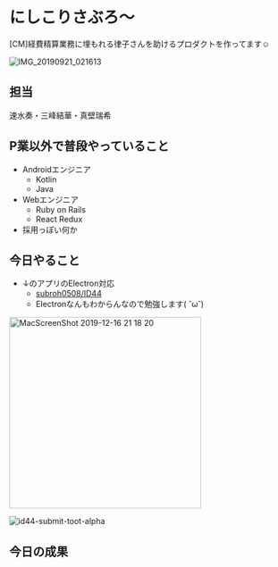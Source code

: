 # にしこりさぶろ〜

[CM]経費精算業務に埋もれる律子さんを助けるプロダクトを作ってます☺️

![IMG_20190921_021613](https://user-images.githubusercontent.com/8080435/71161606-fd614e80-228c-11ea-92f2-7d658c918c28.jpg)

## 担当

速水奏・三峰結華・真壁瑞希

## P業以外で普段やっていること

- Androidエンジニア
  - Kotlin
  - Java
- Webエンジニア
  - Ruby on Rails
  - React Redux
- 採用っぽい何か

## 今日やること

- ↓のアプリのElectron対応 
  - [subroh0508/ID44](https://github.com/subroh0508/ID44)
  - Electronなんもわからんなので勉強します( ˘ω˘)

<img width="343" alt="MacScreenShot 2019-12-16 21 18 20" src="https://user-images.githubusercontent.com/8080435/72515437-3c39f280-3893-11ea-9307-24c2c802c730.png">

![id44-submit-toot-alpha](https://user-images.githubusercontent.com/8080435/72515337-0f85db00-3893-11ea-9b47-cbfb1237f7cf.gif)


## 今日の成果
